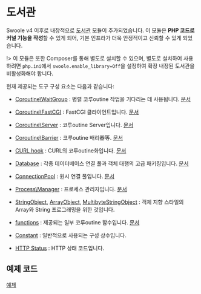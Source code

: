 # 도서관

Swoole v4 이후로 내장적으로 [도서관](https://github.com/swoole/library) 모듈이 추가되었습니다. 이 모듈은 **PHP 코드로 커널 기능을 작성**할 수 있게 되어, 기본 인프라가 더욱 안정적이고 신뢰할 수 있게 되었습니다.

!> 이 모듈은 또한 Composer를 통해 별도로 설치할 수 있으며, 별도로 설치하여 사용하려면 `php.ini`에서 `swoole.enable_library=Off`을 설정하여 확장 내장된 도서관을 비활성화해야 합니다.

현재 제공되는 도구 구성 요소는 다음과 같습니다:

- [Coroutine\WaitGroup](https://github.com/swoole/library/blob/master/src/core/Coroutine/WaitGroup.php) : 병렬 코루outine 작업을 기다리는 데 사용됩니다. [문서](/coroutine/wait_group)

- [Coroutine\FastCGI](https://github.com/swoole/library/tree/master/src/core/Coroutine/FastCGI) : FastCGI 클라이언트입니다. [문서](/coroutine_client/fastcgi)

- [Coroutine\Server](https://github.com/swoole/library/blob/master/src/core/Coroutine/Server.php) : 코루outine Server입니다. [문서](/coroutine/server)

- [Coroutine\Barrier](https://github.com/swoole/library/blob/master/src/core/Coroutine/Barrier.php) : 코루outine 배리器等. [문서](/coroutine/barrier)

- [CURL hook](https://github.com/swoole/library/tree/master/src/core/Curl) : CURL의 코루outine화입니다. [문서](/runtime?id=swoole_hook_curl)

- [Database](https://github.com/swoole/library/tree/master/src/core/Database) : 각종 데이터베이스 연결 풀과 객체 대행의 고급 패키징입니다. [문서](/coroutine/conn_pool?id=database)

- [ConnectionPool](https://github.com/swoole/library/blob/master/src/core/ConnectionPool.php) : 원시 연결 풀입니다. [문서](/coroutine/conn_pool?id=connectionpool)

- [Process\Manager](https://github.com/swoole/library/blob/master/src/core/Process/Manager.php) : 프로세스 관리자입니다. [문서](/process/process_manager)

- [StringObject](https://github.com/swoole/library/blob/master/src/core/StringObject.php), [ArrayObject](https://github.com/swoole/library/blob/master/src/core/ArrayObject.php), [MultibyteStringObject](https://github.com/swoole/library/blob/master/src/core/MultibyteStringObject.php) : 객체 지향 스타일의 Array와 String 프로그래밍을 위한 것입니다.

- [functions](https://github.com/swoole/library/blob/master/src/core/Coroutine/functions.php) : 제공되는 일부 코루outine 함수입니다. [문서](/coroutine/coroutine?id=函数)

- [Constant](https://github.com/swoole/library/tree/master/src/core/Constant.php) : 일반적으로 사용되는 구성 상수입니다.

- [HTTP Status](https://github.com/swoole/library/blob/master/src/core/Http/Status.php) : HTTP 상태 코드입니다.

## 예제 코드

[예제](https://github.com/swoole/library/tree/master/examples)
